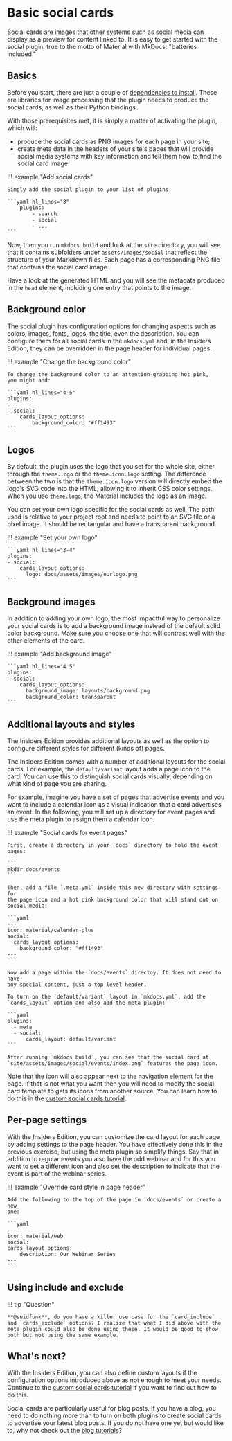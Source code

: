 # Basic social cards

Social cards are images that other systems such as social media can display as
a preview for content linked to. It is easy to get started with the social
plugin, true to the motto of Material with MkDocs: "batteries included."

## Basics

Before you start, there are just a couple of [dependencies to install]. These
are libraries for image processing that the plugin needs to produce the social
cards, as well as their Python bindings.

[dependencies to install]: https://squidfunk.github.io/mkdocs-material/plugins/requirements/image-processing/

With those prerequisites met, it is simply a matter of activating the plugin,
which will:

* produce the social cards as PNG images for each page in your site;
* create meta data in the headers of your site's pages that will provide
  social media systems with key information and tell them how to find the
  social card image.

!!! example "Add social cards"

    Simply add the social plugin to your list of plugins:

    ```yaml hl_lines="3"
        plugins:
            - search
            - social
            - ...
    ```

Now, then you run `mkdocs build` and look at the `site` directory, you will
see that it contains subfolders under `assets/images/social` that reflect
the structure of your Markdown files. Each page has a corresponding PNG file
that contains the social card image.

Have a look at the generated HTML and you will see the metadata produced in
the `head` element, including one entry that points to the image.

## Background color

The social plugin has configuration options for changing aspects such as colors,
images, fonts, logos, the title, even the description. You can configure them
for all social cards in the `mkdocs.yml` and, in the Insiders Edition, they can
be overridden in the page header for individual pages.

!!! example "Change the background color"

    To change the background color to an attention-grabbing hot pink,
    you might add:

    ```yaml hl_lines="4-5"
    plugins:
    ...
    - social:
        cards_layout_options:
            background_color: "#ff1493"
    ```

## Logos

By default, the plugin uses the logo that you set for the whole site, either
through the `theme.logo` or the `theme.icon.logo` setting. The difference
between the two is that the `theme.icon.logo` version will directly embed the
logo's SVG code into the HTML, allowing it to inherit CSS color settings. When
you use `theme.logo`, the Material includes the logo as an image.

You can set your own logo specific for the social cards as well. The path used
is relative to your project root and needs to point to an SVG file or a pixel
image. It should be rectangular and have a transparent background.

!!! example "Set your own logo"

    ```yaml hl_lines="3-4"
    plugins:
    - social:
        cards_layout_options:
          logo: docs/assets/images/ourlogo.png
    ```

## Background images

In addition to adding your own logo, the most impactful way to personalize your
social cards is to add a background image instead of the default solid color
background. Make sure you choose one that will contrast well with the other
elements of the card.

!!! example "Add background image"

    ```yaml hl_lines="4 5"
    plugins:
    - social:
        cards_layout_options:
          background_image: layouts/background.png
          background_color: transparent
    ```

## Additional layouts and styles <!-- md:sponsors -->

The Insiders Edition provides additional layouts as well as the option to
configure different styles for different (kinds of) pages.

The Insiders Edition comes with a number of additional layouts for the social
cards. For example, the `default/variant` layout adds a page icon to the card.
You can use this to distinguish social cards visually, depending on what kind
of page you are sharing.

For example, imagine you have a set of pages that advertise events and you want
to include a calendar icon as a visual indication that a card advertises an
event. In the following, you will set up a directory for event pages and use
the meta plugin to assign them a calendar icon.

!!! example "Social cards for event pages"

    First, create a directory in your `docs` directory to hold the event pages:

    ```
    mkdir docs/events
    ```

    Then, add a file `.meta.yml` inside this new directory with settings for
    the page icon and a hot pink background color that will stand out on
    social media:

    ```yaml
    ---
    icon: material/calendar-plus
    social:
      cards_layout_options:
        background_color: "#ff1493"
    ---
    ```

    Now add a page within the `docs/events` directoy. It does not need to have
    any special content, just a top level header.

    To turn on the `default/variant` layout in `mkdocs.yml`, add the
    `cards_layout` option and also add the meta plugin:

    ```yaml
    plugins:
      - meta
      - social:
          cards_layout: default/variant
    ```

    After running `mkdocs build`, you can see that the social card at
    `site/assets/images/social/events/index.png` features the page icon.

Note that the icon will also appear next to the navigation element for the
page. If that is not what you want then you will need to modify the social
card template to gets its icons from another source. You can learn how to
do this in the [custom social cards tutorial](custom.md).

## Per-page settings <!-- md:sponsors -->

With the Insiders Edition, you can customize the card layout for each
page by adding settings to the page header. You have effectively done this
in the previous exercise, but using the meta plugin so simplify things.
Say that in addition to regular events you also have the odd webinar and
for this you want to set a different icon and also set the description to
indicate that the event is part of the webinar series.

!!! example "Override card style in page header"

    Add the following to the top of the page in `docs/events` or create a new
    one:

    ```yaml
    ---
    icon: material/web
    social:
    cards_layout_options:
        description: Our Webinar Series
    ---
    ```

## Using include and exclude

!!! tip "Question"

    **@suidfunk**, do you have a killer use case for the `card_include`
    and `cards_exclude` options? I realize that what I did above with the
    meta plugin could also be done using these. It would be good to show
    both but not using the same example.

## What's next?

With the Insiders Edition, you can also define custom layouts if the
configuration options introduced above as not enough to meet your needs.
Continue to the [custom social cards tutorial](custom.md) if you want to
find out how to do this.

Social cards are particularly useful for blog posts. If you have a blog,
you need to do nothing more than to turn on both plugins to create social cards
to advertise your latest blog posts. If you do not have one yet but would like
to, why not check out the [blog tutorials](../index.md#blogs)?
